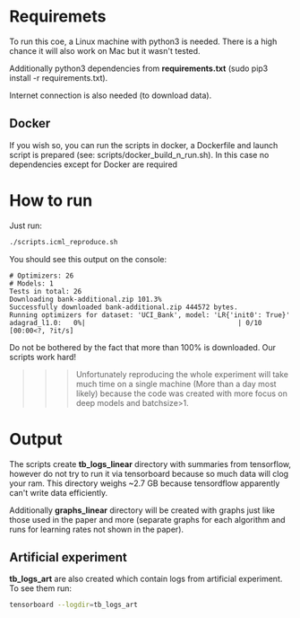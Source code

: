 # Requiremets
To run this coe, a Linux machine with python3 is needed. There is a high chance it will also work on Mac but it wasn't tested. 

Additionally python3 dependencies from **requirements.txt** (sudo pip3 install -r requirements.txt).

Internet connection is also needed (to download data).

## Docker    
If you wish so, you can run the scripts in docker, a Dockerfile and launch script is prepared (see: scripts/docker_build_n_run.sh). In this case no dependencies except for Docker are required

# How to run

Just run:
```bash
./scripts.icml_reproduce.sh
```

You should see this output on the console:

```
# Optimizers: 26
# Models: 1
Tests in total: 26
Downloading bank-additional.zip 101.3%
Successfully downloaded bank-additional.zip 444572 bytes.
Running optimizers for dataset: 'UCI_Bank', model: 'LR{'init0': True}'
adagrad_l1.0:   0%|                                      | 0/10 [00:00<?, ?it/s]
```
Do not be bothered by the fact that more than 100% is downloaded. Our scripts work hard!

>>> Unfortunately reproducing the whole experiment will take much time on a single machine (More than a day most likely) because the code was created with more focus on deep models and batchsize>1.

# Output
The scripts create **tb_logs_linear** directory with summaries from tensorflow, however do not try to run it via tensorboard because so much data will clog your ram. This directory weighs ~2.7 GB because tensordflow apparently can't write data efficiently.


Additionally **graphs_linear** directory will be created with graphs just like those used in the paper and more (separate graphs for each algorithm and runs for learning rates not shown in the paper).

## Artificial experiment
**tb_logs_art** are also created which contain logs from artificial experiment. To see them run:

```bash
tensorboard --logdir=tb_logs_art
```





